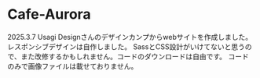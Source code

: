 # Cafe-Aurora
2025.3.7
Usagi Designさんのデザインカンプからwebサイトを作成しました。レスポンシブデザインは自作しました。
SassとCSS設計がいけてないと思うので、また改修するかもしれません。コードのダウンロードは自由です。
コードのみで画像ファイルは載せておりません。
